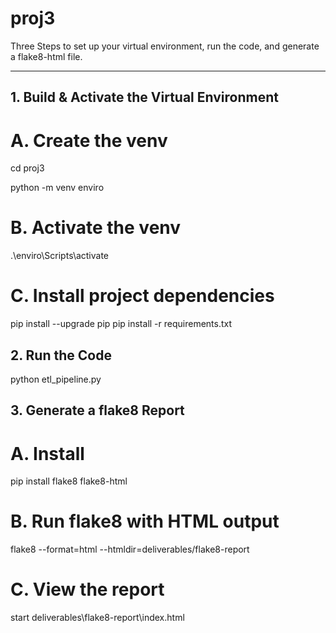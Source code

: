 # proj3

Three Steps to set up your virtual environment, run the code, and generate a flake8-html file. 

---

## 1. Build & Activate the Virtual Environment

# A. Create the venv
cd proj3

python -m venv enviro

# B. Activate the venv
.\enviro\Scripts\activate


# C. Install project dependencies
pip install --upgrade pip
pip install -r requirements.txt

## 2. Run the Code
python etl_pipeline.py

## 3. Generate a flake8 Report

# A. Install
pip install flake8 flake8-html

# B. Run flake8 with HTML output
flake8 --format=html --htmldir=deliverables/flake8-report

# C. View the report
start deliverables\flake8-report\index.html
